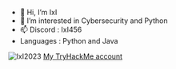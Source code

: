 - 👋 Hi, I’m IxI
- 👀 I’m interested in Cybersecurity and Python
- 📫 Discord :  IxI456
-    Languages : Python and Java

<img class="image-align-left" src="https://img.shields.io/badge/-TryHackMe-%23212C42?style=for-the-badge&logo=tryhackme&logoColor=white" alt="IxI2023" /> [My TryHackMe account](https://tryhackme.com/p/IxI2023)

<!---
IxI20/IxI20 is a ✨ special ✨ repository because its `README.md` (this file) appears on your GitHub profile.
You can click the Preview link to take a look at your changes.
--->
